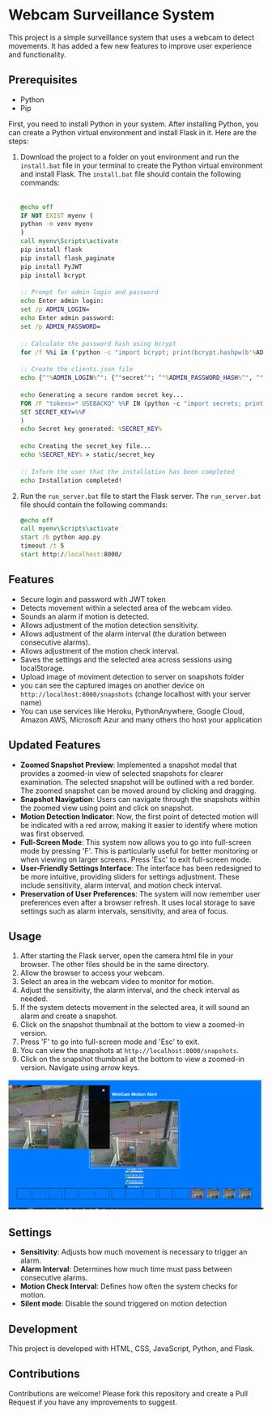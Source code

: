 # Webcam Surveillance System

This project is a simple surveillance system that uses a webcam to detect movements. It has added a few new features to improve user experience and functionality.

## Prerequisites

- Python
- Pip



First, you need to install Python in your system. After installing Python, you can create a Python virtual environment and install Flask in it. Here are the steps:


1. Download the project to a folder on yout environment and run the `install.bat` file in your terminal to create the Python virtual environment and install Flask. The `install.bat` file should contain the following commands:

    ```bat
      
    @echo off
    IF NOT EXIST myenv (
    python -m venv myenv
    )
    call myenv\Scripts\activate
    pip install flask
    pip install flask_paginate
    pip install PyJWT
    pip install bcrypt

    :: Prompt for admin login and password
    echo Enter admin login:
    set /p ADMIN_LOGIN=
    echo Enter admin password:
    set /p ADMIN_PASSWORD=

    :: Calculate the password hash using bcrypt
    for /f %%i in ('python -c "import bcrypt; print(bcrypt.hashpw(b'%ADMIN_PASSWORD%', bcrypt.gensalt()).decode())"') do set "ADMIN_PASSWORD_HASH=%%i"

    :: Create the clients.json file
    echo {^"%ADMIN_LOGIN%^": {^"secret^": ^"%ADMIN_PASSWORD_HASH%^", ^"scopes^": [^"admin^", ^"view_snapshots^", ^"upload_snapshots^"]}} > static/clients.json

    echo Generating a secure random secret key...
    FOR /F "tokens=* USEBACKQ" %%F IN (python -c "import secrets; print(secrets.token_hex(32))") DO (
    SET SECRET_KEY=%%F
    )
    echo Secret key generated: %SECRET_KEY%

    echo Creating the secret_key file...
    echo %SECRET_KEY% > static/secret_key

    :: Inform the user that the installation has been completed
    echo Installation completed!
    ```

2. Run the `run_server.bat` file to start the Flask server. The `run_server.bat` file should contain the following commands:

    ```bat
    @echo off
    call myenv\Scripts\activate
    start /b python app.py
    timeout /t 5
    start http://localhost:8000/
    ```

## Features

- Secure login and password with JWT token
- Detects movement within a selected area of the webcam video.
- Sounds an alarm if motion is detected.
- Allows adjustment of the motion detection sensitivity.
- Allows adjustment of the alarm interval (the duration between consecutive alarms).
- Allows adjustment of the motion check interval.
- Saves the settings and the selected area across sessions using localStorage.
- Upload image of moviment detection to server on snapshots folder
- you can see the captured images on another device on `http://localhost:8000/snapshots` (change localhost with your server name)
- You can use services like Heroku, PythonAnywhere, Google Cloud, Amazon AWS, Microsoft Azur and many others tho host your application


## Updated Features

- **Zoomed Snapshot Preview**: Implemented a snapshot modal that provides a zoomed-in view of selected snapshots for clearer examination. The selected snapshot will be outlined with a red border. The zoomed snapshot can be moved around by clicking and dragging.
- **Snapshot Navigation**: Users can navigate through the snapshots within the zoomed view using point and click on snapshot.
- **Motion Detection Indicator**: Now, the first point of detected motion will be indicated with a red arrow, making it easier to identify where motion was first observed.
- **Full-Screen Mode**: This system now allows you to go into full-screen mode by pressing 'F'. This is particularly useful for better monitoring or when viewing on larger screens. Press 'Esc' to exit full-screen mode.
- **User-Friendly Settings Interface**: The interface has been redesigned to be more intuitive, providing sliders for settings adjustment. These include sensitivity, alarm interval, and motion check interval.
- **Preservation of User Preferences**: The system will now remember user preferences even after a browser refresh. It uses local storage to save settings such as alarm intervals, sensitivity, and area of focus.


## Usage

1. After starting the Flask server, open the camera.html file in your browser. The other files should be in the same directory.
2. Allow the browser to access your webcam.
3. Select an area in the webcam video to monitor for motion.
4. Adjust the sensitivity, the alarm interval, and the check interval as needed.
5. If the system detects movement in the selected area, it will sound an alarm and create a snapshot.
6. Click on the snapshot thumbnail at the bottom to view a zoomed-in version. 
7. Press 'F' to go into full-screen mode and 'Esc' to exit.
8. You can view the snapshots at `http://localhost:8000/snapshots`.
9. Click on the snapshot thumbnail at the bottom to view a zoomed-in version. Navigate using arrow keys.


![Screenshot of the application](images/screenshot2.jpg)

## Settings

- **Sensitivity**: Adjusts how much movement is necessary to trigger an alarm.
- **Alarm Interval**: Determines how much time must pass between consecutive alarms.
- **Motion Check Interval**: Defines how often the system checks for motion.
- **Silent mode**: Disable the sound triggered on motion detection

## Development

This project is developed with HTML, CSS, JavaScript, Python, and Flask.

## Contributions

Contributions are welcome! Please fork this repository and create a Pull Request if you have any improvements to suggest.


